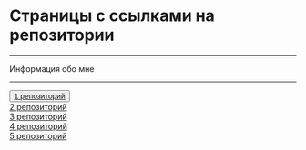 <!DOCTYPE html>
<html>
<head>
<meta name="viewport" content="width=device-width, initial-scale=1">
</head>
<body>

<h1>Страницы с ссылками на репозитории</h1>
<hr>
<p>Информация обо мне</p>
<hr>
<button><a href="https://github.com/NatashaMamatkulova/tothemoon">1 репозиторий</a></button><br>
<a href="https://github.com/NatashaMamatkulova/watch_store">2 репозиторий</a><br>
<a href="https://github.com/NatashaMamatkulova/sa">3 репозиторий</a><br>
<a href="https://github.com/NatashaMamatkulova/game">4 репозиторий</a><br>
<a href="https://github.com/NatashaMamatkulova/l789">5 репозиторий</a><br>
</body>
</html>
